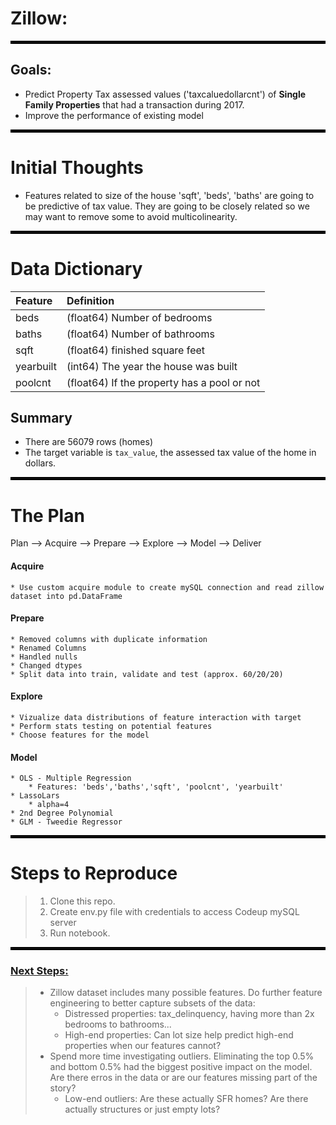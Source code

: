# Zillow:
<hr style="border:2px solid black">



## Goals: 
* Predict Property Tax assessed values ('taxcaluedollarcnt') of **Single Family Properties** that had a transaction during 2017. 
* Improve the performance of existing model



<hr style="border:2px solid black">

# Initial Thoughts
 
* Features related to size of the house 'sqft', 'beds', 'baths' are going to be predictive of tax value. They are going to be closely related so we may want to remove some to avoid multicolinearity.
 
<hr style="border:2px solid black"> 


# Data Dictionary
| Feature               | Definition |
|:----------------------|:-----------|
| beds| (float64) Number of bedrooms |
| baths | (float64) Number of bathrooms |
| sqft| (float64) finished square feet|
| yearbuilt| (int64) The year the house was built|
| poolcnt| (float64) If the property has a pool or not|



## Summary

- There are 56079 rows (homes)
- The target variable is `tax_value`, the assessed tax value of the home in dollars.
<hr style="border:2px solid black"> 


# The Plan
 
Plan --> Acquire --> Prepare --> Explore --> Model --> Deliver
 

#### Acquire
    * Use custom acquire module to create mySQL connection and read zillow dataset into pd.DataFrame
#### Prepare
    * Removed columns with duplicate information
    * Renamed Columns
    * Handled nulls
    * Changed dtypes
    * Split data into train, validate and test (approx. 60/20/20)
#### Explore
    * Vizualize data distributions of feature interaction with target
    * Perform stats testing on potential features
    * Choose features for the model
#### Model
    * OLS - Multiple Regression
        * Features: 'beds','baths','sqft', 'poolcnt', 'yearbuilt'
    * LassoLars
        * alpha=4
    * 2nd Degree Polynomial
    * GLM - Tweedie Regressor

<hr style="border:2px solid black"> 

# Steps to Reproduce
>1) Clone this repo.
>2) Create env.py file with credentials to access Codeup mySQL server
>3) Run notebook.
<hr style="border:2px solid black"> 
 

### <u>Next Steps:</u>
>* Zillow dataset includes many possible features. Do further feature engineering to better capture subsets of the data:
>    * Distressed properties: tax_delinquency, having more than 2x bedrooms to bathrooms...
>    * High-end properties: Can lot size help predict high-end properties when our features cannot?
>* Spend more time investigating outliers. Eliminating the top 0.5% and bottom 0.5% had the biggest positive impact on the model. Are there erros in the data or are our features missing part of the story? 
>    * Low-end outliers: Are these actually SFR homes? Are there actually structures or just empty lots?